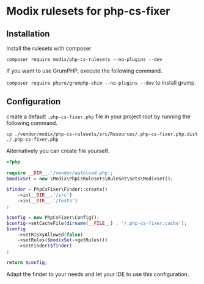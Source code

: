 # Modix rulesets for php-cs-fixer

## Installation

Install the rulesets with composer

`composer require modix/php-cs-rulesets --no-plugins --dev`

If you want to use GrumPHP, execute the following command.

`composer require phpro/grumphp-shim --no-plugins --dev` to install grump.

## Configuration

create a default `.php-cs-fixer.php` file in your project root by running the following command.

`cp ./vendor/modix/php-cs-rulesets/src/Resources/.php-cs-fixer.php.dist ./.php-cs-fixer.php`

Alternatively you can create file yourself.

```php
<?php

require __DIR__.'/vendor/autoload.php';
$modixSet = new \Modix\PhpCsRulesets\RuleSet\Sets\ModixSet();

$finder = PhpCsFixer\Finder::create()
    ->in(__DIR__.'/src')
    ->in(__DIR__.'/tests')
;

$config = new PhpCsFixer\Config();
$config->setCacheFile(dirname(__FILE__) . '/.php-cs-fixer.cache');
$config
    ->setRiskyAllowed(false)
    ->setRules($modixSet->getRules())
    ->setFinder($finder)
;

return $config;
```

Adapt the finder to your needs and let your IDE to use this configuration.
